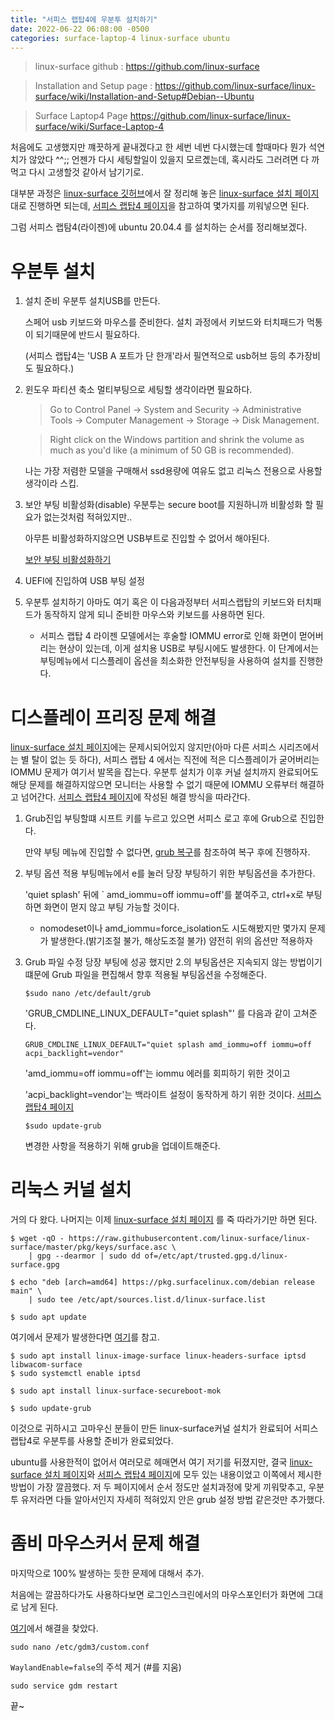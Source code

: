 ```yaml
---
title: "서피스 랩탑4에 우분투 설치하기"
date: 2022-06-22 06:08:00 -0500
categories: surface-laptop-4 linux-surface ubuntu
---
```

>linux-surface github : https://github.com/linux-surface

>Installation and Setup page : https://github.com/linux-surface/linux-surface/wiki/Installation-and-Setup#Debian--Ubuntu

>Surface Laptop4 Page https://github.com/linux-surface/linux-surface/wiki/Surface-Laptop-4

처음에도 고생했지만 꺠끗하게 끝내겠다고 한 세번 네번 다시했는데 할때마다 뭔가 석연치가 않았다 ^^;;
언젠가 다시 세팅할일이 있을지 모르곘는데, 혹시라도 그러려면 다 까먹고 다시 고생할것 같아서 남기기로.

대부분 과정은 [linux-surface 깃허브][linux-surface github]에서 잘 정리해 놓은 [linux-surface 설치 페이지][linux-surface Installation and Setup page] 대로 진행하면 되는데, [서피스 랩탑4 페이지][linux-surface Surface Laptop4 Page]을 참고하여 몇가지를 끼워넣으면 된다.

그럼 서피스 랩탐4(라이젠)에 ubuntu 20.04.4 를 설치하는 순서를 정리해보겠다.


# 우분투 설치

1. 설치 준비
    우분투 설치USB를 만든다.

    스페어 usb 키보드와 마우스를 준비한다. 설치 과정에서 키보드와 터치패드가 먹통이 되기때문에 반드시 필요하다.

    (서피스 랩탑4는 'USB A 포트가 단 한개'라서 필연적으로 usb허브 등의 추가장비도 필요하다.)

2. 윈도우 파티션 축소
    멀티부팅으로 세팅할 생각이라면 필요하다.

    >Go to Control Panel -> System and Security -> Administrative Tools -> Computer Management -> Storage -> Disk Management.

    >Right click on the Windows partition and shrink the volume as much as you'd like (a minimum of 50 GB is recommended).

    나는 가장 저렴한 모델을 구매해서 ssd용량에 여유도 없고 리눅스 전용으로 사용할 생각이라 스킵.

3. 보안 부팅 비활성화(disable)
    우분투는 secure boot를 지원하니까 비활성화 할 필요가 없는것처럼 적혀있지만..

    아무튼 비활성화하지않으면 USB부트로 진입할 수 없어서 해야된다. 

    [보안 부팅 비활성화하기][disable secure boot]

4. UEFI에 진입하여 USB 부팅 설정 

5. 우분투 설치하기
    아마도 여기 혹은 이 다음과정부터 서피스랩탑의 키보드와 터치패드가 동작하지 않게 되니 준비한 마우스와 키보드를 사용하면 된다.

    - 서피스 랩탑 4 라이젠 모델에서는 후술할 IOMMU error로 인해 화면이 먿어버리는 현상이 있는데, 이게 설치용 USB로 부팅시에도 발생한다. 이 단계에서는 부팅메뉴에서 디스플레이 옵션을 최소화한 안전부팅을 사용하여 설치를 진행한다.


# 디스플레이 프리징 문제 해결

[linux-surface 설치 페이지][linux-surface Installation and Setup page]에는 문제시되어있지 않지만(아마 다른 서피스 시리즈에서는 별 탈이 없는 듯 하다), 서피스 랩탑 4 에서는 직전에 적은 디스플레이가 굳어버리는 IOMMU 문제가 여기서 발목을 잡는다. 우분투 설치가 이후 커널 설치까지 완료되어도 해당 문제를 해결하지않으면 모니터는 사용할 수 없기 때문에 IOMMU 오류부터 해결하고 넘어간다. [서피스 랩탑4 페이지][linux-surface Surface Laptop4 Page]에 작성된 해결 방식을 따라간다.

1. Grub진입
    부팅할떄 시프트 키를 누르고 있으면 서피스 로고 후에 Grub으로 진입한다.

    만약 부팅 메뉴에 진입할 수 없다면, [grub 복구][restore-grub]를 참조하여 복구 후에 진행하자.

2. 부팅 옵션 적용
    부팅메뉴에서 e를 눌러 당장 부팅하기 위한 부팅옵션을 추가한다.

    'quiet splash' 뒤에 ` amd_iommu=off iommu=off'를 붙여주고, ctrl+x로 부팅하면 화면이 먿지 않고 부팅 가능할 것이다.

    * nomodeset이나  amd_iommu=force_isolation도 시도해봤지만 몇가지 문제가 발생한다.(밝기조절 불가, 해상도조절 불가) 얌전히 위의 옵션만 적용하자

3. Grub 파일 수정
    당장 부팅에 성공 했지만 2.의 부팅옵션은 지속되지 않는 방법이기떄문에 Grub 파일을 편집해서 향후 적용될 부팅옵션을 수정해준다.

    ```
    $sudo nano /etc/default/grub
    ```

    'GRUB_CMDLINE_LINUX_DEFAULT="quiet splash"' 를 다음과 같이 고쳐준다.

    ```
    GRUB_CMDLINE_LINUX_DEFAULT="quiet splash amd_iommu=off iommu=off acpi_backlight=vendor"
    ```

    'amd_iommu=off iommu=off'는 iommu 에러를 회피하기 위한 것이고

    'acpi_backlight=vendor'는 백라이트 설정이 동작하게 하기 위한 것이다. [서피스랩탑4 페이지][linux-surface Surface Laptop4 Page]

    ```
    $sudo update-grub
    ```
    변경한 사항을 적용하기 위해 grub을 업데이트해준다.


# 리눅스 커널 설치

거의 다 왔다. 나머지는 이제 [linux-surface 설치 페이지][linux-surface Installation and Setup page] 를 죽 따라가기만 하면 된다.

```
$ wget -qO - https://raw.githubusercontent.com/linux-surface/linux-surface/master/pkg/keys/surface.asc \
    | gpg --dearmor | sudo dd of=/etc/apt/trusted.gpg.d/linux-surface.gpg
```

```
$ echo "deb [arch=amd64] https://pkg.surfacelinux.com/debian release main" \
    | sudo tee /etc/apt/sources.list.d/linux-surface.list

$ sudo apt update
```
여기에서 문제가 발생한다면 [여기][error-401]를 참고.

```
$ sudo apt install linux-image-surface linux-headers-surface iptsd libwacom-surface
$ sudo systemctl enable iptsd
```

```
$ sudo apt install linux-surface-secureboot-mok
```

```
$ sudo update-grub
```

이것으로 귀하시고 고마우신 분들이 만든 linux-surface커널 설치가 완료되어 서피스랩탑4로 우분투를 사용할 준비가 완료되었다.

ubuntu를 사용한적이 없어서 여러모로 헤매면서 여기 저기를 뒤졌지만, 결국 [linux-surface 설치 페이지][linux-surface Installation and Setup page]와 [서피스 랩탑4 페이지][linux-surface Surface Laptop4 Page]에 모두 있는 내용이었고 이쪽에서 제시한 방법이 가장 깔끔했다. 저 두 페이지에서 순서 정도만 설치과정에 맞게 끼워맞추고, 우분투 유저라면 다들 알아서인지 자세히 적혀있지 안은 grub 설정 방법 같은것만 추가했다.


# 좀비 마우스커서 문제 해결

마지막으로 100% 발생하는 듯한 문제에 대해서 추가.

처음에는 깔끔하다가도 사용하다보면 로그인스크린에서의 마우스포인터가 화면에 그대로 남게 된다.

[여기][Ubuntu 20.04 and 21.04: second cursor stuck on the screen 150% fractional scaling on a 1440p monitor after login (XOrg)]에서 해결을 찾았다.

`sudo nano /etc/gdm3/custom.conf`

`WaylandEnable=false`의 주석 제거 (#를 지움)

`sudo service gdm restart`

끝~

[linux-surface github]: https://github.com/linux-surface
[linux-surface Installation and Setup page]:   https://github.com/jekyll/jekyll
[restore-grub]: https://gomsik.tistory.com/m/44
[linux-surface Surface Laptop4 Page]: https://github.com/linux-surface/linux-surface/wiki/Surface-Laptop-4
[disable secure boot]: https://surfacetip.com/disable-secure-boot-surface-laptop-4/
[error-401]: https://github.com/linux-surface/linux-surface/wiki/Known-Issues-and-FAQ#apt-update-fails-on-ubuntudebian-based-distributions-with-error-401-unauthorized
[Ubuntu 20.04 and 21.04: second cursor stuck on the screen 150% fractional scaling on a 1440p monitor after login (XOrg)]: https://askubuntu.com/questions/1335496/ubuntu-20-04-and-21-04-second-cursor-stuck-on-the-screen-150-fractional-scalin
